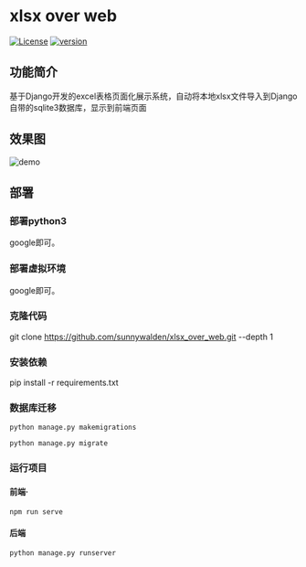 # xlsx over web

[![License](https://img.shields.io/badge/License-Apache%202.0-blue.svg)](http://github.com/hhyo/archery/blob/master/LICENSE)
[![version](https://img.shields.io/badge/python-3.7.5-blue.svg)](https://www.python.org/downloads/release/python-375/)

## 功能简介

基于Django开发的excel表格页面化展示系统，自动将本地xlsx文件导入到Django自带的sqlite3数据库，显示到前端页面

## 效果图

![demo](demo/demo.png)

## 部署

### 部署python3

google即可。

### 部署虚拟环境

google即可。

### 克隆代码

git clone https://github.com/sunnywalden/xlsx_over_web.git --depth 1

### 安装依赖

pip install -r requirements.txt

### 数据库迁移

```
python manage.py makemigrations

python manage.py migrate

```

### 运行项目

#### 前端·
```shell
npm run serve
```

#### 后端
```
python manage.py runserver

```

